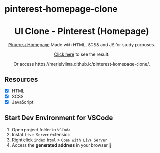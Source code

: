 # pinterest-homepage-clone 
<h1 align="center">
UI Clone - Pinterest (Homepage)
</h1>
<p align="center"> <a href="https://br.pinterest.com/">Pinterest Homepage</a> Made with HTML, SCSS and JS for study purposes.</p>
<p align="center"> <a href="https://merielylima.github.io/pinterest-homepage-clone/" target="_blank"> Click here</a> to see the result.</p>
<p align="center"> Or access https://merielylima.github.io/pinterest-homepage-clone/.</p>
 </a>
</p> 

## Resources
- [x] HTML
- [x] SCSS
- [x] JavaScript
## Start Dev Environment for VSCode

1. Open project folder in `VSCode`
2. Install `Live Server` extension
3. Right click `index.html` > `Open with Live Server`
4. Access the **generated address** in your browser 🚀
